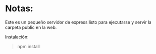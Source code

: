 # Notas:

Este es un pequeño servidor de express listo para ejecutarse y servir la carpeta public en la web.

Instalación:
> npm install